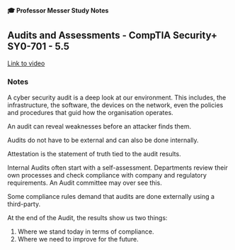 #### 🎓 Professor Messer Study Notes

##  Audits and Assessments - CompTIA Security+ SY0-701 - 5.5

[Link to video](https://youtu.be/uo2Yw720mv4?si=2UH2O9WFGLj1vnqb)

### Notes

A cyber security audit is a deep look at our environment. This includes, the infrastructure, the software, the devices on the network, even the policies and procedures that guid how the organisation operates.

An audit can reveal weaknesses before an attacker finds them.

Audits do not have to be external and can also be done internally.

Attestation is the statement of truth tied to the audit results.

Internal Audits often start with a self-assessment. Departments review their own processes and check compliance with company and regulatory requirements. An Audit committee may over see this.

Some compliance rules demand that audits are done externally using a third-party.

At the end of the Audit, the results show us two things:
1. Where we stand today in terms of compliance.
2. Where we need to improve for the future.
